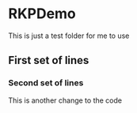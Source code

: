 # RKPDemo

This is just a test folder for me to use 

## First set of lines 

### Second set of lines 

This is another change to the code

